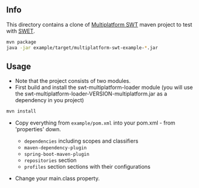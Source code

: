 Info
----
This directory contains  a clone of
[Multiplatform SWT](https://github.com/jendap/multiplatform-swt) maven project
to test with [SWET](https://github.com/sergueik/selenium_java/tree/master/swd_recorder).

``` bash
mvn package
java -jar example/target/multiplatform-swt-example-*.jar
```

Usage
-----

* Note that the project consists of two modules.
* First build and install the swt-multiplatform-loader module (you will use
  the swt-multiplatform-loader-VERSION-multiplatform.jar as a dependency in you project)
``` bash
mvn install
```
* Copy everything from `example/pom.xml` into your pom.xml - from 'properties' down.
  - `dependencies` including scopes and classifiers
  - `maven-dependency-plugin`
  - `spring-boot-maven-plugin`
  - `repositories` section
  - `profiles` section
sections with their configurations

* Change your main.class property.